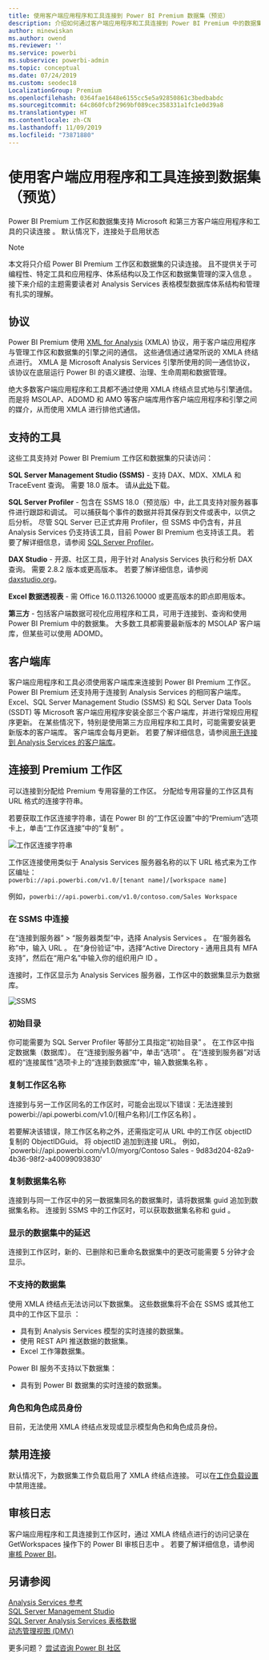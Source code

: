 ```yaml
---
title: 使用客户端应用程序和工具连接到 Power BI Premium 数据集（预览）
description: 介绍如何通过客户端应用程序和工具连接到 Power BI Premium 中的数据集。
author: minewiskan
ms.author: owend
ms.reviewer: ''
ms.service: powerbi
ms.subservice: powerbi-admin
ms.topic: conceptual
ms.date: 07/24/2019
ms.custom: seodec18
LocalizationGroup: Premium
ms.openlocfilehash: 0364fae1648e6155cc5e5a92850861c3bedbabdc
ms.sourcegitcommit: 64c860fcbf2969bf089cec358331a1fc1e0d39a8
ms.translationtype: HT
ms.contentlocale: zh-CN
ms.lasthandoff: 11/09/2019
ms.locfileid: "73871880"
---
```

# <a name="connect-to-datasets-with-client-applications-and-tools-preview"></a>使用客户端应用程序和工具连接到数据集（预览）

Power BI Premium 工作区和数据集支持 Microsoft 和第三方客户端应用程序和工具的只读连接  。 默认情况下，连接处于启用状态

> [!NOTE]
> 本文将只介绍 Power BI Premium 工作区和数据集的只读连接。 且不提供关于可编程性、特定工具和应用程序、体系结构以及工作区和数据集管理的深入信息  。 接下来介绍的主题需要读者对 Analysis Services 表格模型数据库体系结构和管理有扎实的理解。

## <a name="protocol"></a>协议

Power BI Premium 使用 [XML for Analysis](https://docs.microsoft.com/bi-reference/xmla/xml-for-analysis-xmla-reference) (XMLA) 协议，用于客户端应用程序与管理工作区和数据集的引擎之间的通信。 这些通信通过通常所说的 XMLA 终结点进行。 XMLA 是 Microsoft Analysis Services 引擎所使用的同一通信协议，该协议在底层运行 Power BI 的语义建模、治理、生命周期和数据管理。 

绝大多数客户端应用程序和工具都不通过使用 XMLA 终结点显式地与引擎通信。 而是将 MSOLAP、ADOMD 和 AMO 等客户端库用作客户端应用程序和引擎之间的媒介，从而使用 XMLA 进行排他式通信。


## <a name="supported-tools"></a>支持的工具

这些工具支持对 Power BI Premium 工作区和数据集的只读访问：

**SQL Server Management Studio (SSMS)** - 支持 DAX、MDX、XMLA 和 TraceEvent 查询。 需要 18.0 版本。 请从[此处](https://docs.microsoft.com/sql/ssms/download-sql-server-management-studio-ssms)下载。 

**SQL Server Profiler** - 包含在 SSMS 18.0（预览版）中，此工具支持对服务器事件进行跟踪和调试。 可以捕获每个事件的数据并将其保存到文件或表中，以供之后分析。 尽管 SQL Server 已正式弃用 Profiler，但 SSMS 中仍含有，并且 Analysis Services 仍支持该工具，目前 Power BI Premium 也支持该工具。 若要了解详细信息，请参阅 [SQL Server Profiler](https://docs.microsoft.com/sql/tools/sql-server-profiler/sql-server-profiler)。

**DAX Studio** - 开源、社区工具，用于针对 Analysis Services 执行和分析 DAX 查询。 需要 2.8.2 版本或更高版本。 若要了解详细信息，请参阅 [daxstudio.org](https://daxstudio.org/)。

**Excel 数据透视表** - 需 Office 16.0.11326.10000 或更高版本的即点即用版本。

**第三方** - 包括客户端数据可视化应用程序和工具，可用于连接到、查询和使用 Power BI Premium 中的数据集。 大多数工具都需要最新版本的 MSOLAP 客户端库，但某些可以使用 ADOMD。

## <a name="client-libraries"></a>客户端库

客户端应用程序和工具必须使用客户端库来连接到 Power BI Premium 工作区。 Power BI Premium 还支持用于连接到 Analysis Services 的相同客户端库。 Excel、SQL Server Management Studio (SSMS) 和 SQL Server Data Tools (SSDT) 等 Microsoft 客户端应用程序安装全部三个客户端库，并进行常规应用程序更新。 在某些情况下，特别是使用第三方应用程序和工具时，可能需要安装更新版本的客户端库。 客户端库会每月更新。 若要了解详细信息，请参阅[用于连接到 Analysis Services 的客户端库](https://docs.microsoft.com/azure/analysis-services/analysis-services-data-providers)。

## <a name="connecting-to-a-premium-workspace"></a>连接到 Premium 工作区

可以连接到分配给 Premium 专用容量的工作区。 分配给专用容量的工作区具有 URL 格式的连接字符串。 

若要获取工作区连接字符串，请在 Power BI 的“工作区设置”中的“Premium”选项卡上，单击“工作区连接”中的“复制”     。

![工作区连接字符串](media/service-premium-connect-tools/connect-tools-workspace-connection.png)

工作区连接使用类似于 Analysis Services 服务器名称的以下 URL 格式来为工作区编址：   
`powerbi://api.powerbi.com/v1.0/[tenant name]/[workspace name]` 

例如，`powerbi://api.powerbi.com/v1.0/contoso.com/Sales Workspace`

### <a name="to-connect-in-ssms"></a>在 SSMS 中连接

在“连接到服务器” > “服务器类型”中，选择 Analysis Services    。 在“服务器名称”中，输入 URL  。 在“身份验证”中，选择“Active Directory - 通用且具有 MFA 支持”，然后在“用户名”中输入你的组织用户 ID    。 

连接时，工作区显示为 Analysis Services 服务器，工作区中的数据集显示为数据库。  

![SSMS](media/service-premium-connect-tools/connect-tools-ssms.png)

### <a name="initial-catalog"></a>初始目录

你可能需要为 SQL Server Profiler 等部分工具指定“初始目录”  。 在工作区中指定数据集（数据库）。 在“连接到服务器”中，单击“选项”   。 在“连接到服务器”对话框的“连接属性”选项卡上的“连接到数据库”中，输入数据集名称    。

### <a name="duplicate-workspace-name"></a>复制工作区名称

连接到与另一工作区同名的工作区时，可能会出现以下错误：无法连接到 powerbi://api.powerbi.com/v1.0/[租户名称]/[工作区名称]  。

若要解决该错误，除工作区名称之外，还需指定可从 URL 中的工作区 objectID 复制的 ObjectIDGuid。 将 objectID 追加到连接 URL。 例如，`powerbi://api.powerbi.com/v1.0/myorg/Contoso Sales - 9d83d204-82a9-4b36-98f2-a40099093830'

### <a name="duplicate-dataset-name"></a>复制数据集名称

连接到与同一工作区中的另一数据集同名的数据集时，请将数据集 guid 追加​​到数据集名称。 连接到 SSMS 中的工作区时，可以获取数据集名称和 guid  。 

### <a name="delay-in-datasets-shown"></a>显示的数据集中的延迟

连接到工作区时，新的、已删除和已重命名数据集中的更改可能需要 5 分钟才会显示。 

### <a name="unsupported-datasets"></a>不支持的数据集

使用 XMLA 终结点无法访问以下数据集。 这些数据集将不会在 SSMS 或其他工具中的工作区下显示  ： 

- 具有到 Analysis Services 模型的实时连接的数据集。 
- 使用 REST API 推送数据的数据集。
- Excel 工作簿数据集。 

Power BI 服务不支持以下数据集：   

- 具有到 Power BI 数据集的实时连接的数据集。

### <a name="roles-and-role-memberships"></a>角色和角色成员身份

目前，无法使用 XMLA 终结点发现或显示模型角色和角色成员身份。

## <a name="disable-connectivity"></a>禁用连接

默认情况下，为数据集工作负载启用了 XMLA 终结点连接。 可以在[工作负载设置](service-admin-premium-workloads.md#workload-settings)中禁用连接。

## <a name="audit-logs"></a>审核日志 

客户端应用程序和工具连接到工作区时，通过 XMLA 终结点进行的访问记录在 GetWorkspaces 操作下的 Power BI 审核日志中  。 若要了解详细信息，请参阅[审核 Power BI](service-admin-auditing.md)。

## <a name="see-also"></a>另请参阅

[Analysis Services 参考](https://docs.microsoft.com/bi-reference/#pivot=home&panel=home-all)   
[SQL Server Management Studio](https://docs.microsoft.com/sql/ssms/sql-server-management-studio-ssms)   
[SQL Server Analysis Services 表格数据](https://docs.microsoft.com/openspecs/sql_server_protocols/ms-ssas-t/b98ed40e-c27a-4988-ab2d-c9c904fe13cf)   
[动态管理视图 (DMV)](https://docs.microsoft.com/sql/analysis-services/instances/use-dynamic-management-views-dmvs-to-monitor-analysis-services)   


更多问题？ [尝试咨询 Power BI 社区](https://community.powerbi.com/)
